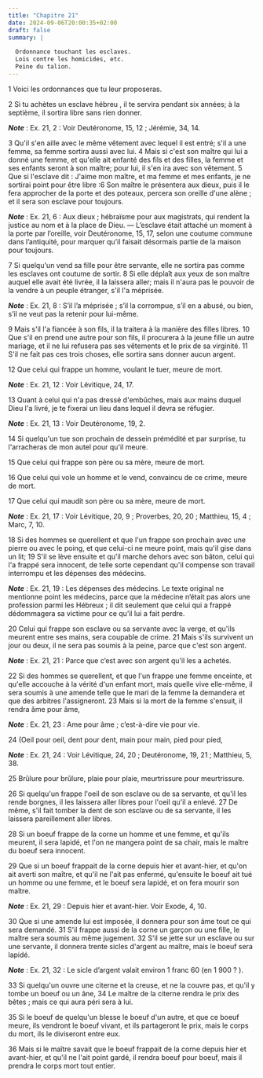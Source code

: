 ```yaml
---
title: "Chapitre 21"
date: 2024-09-06T20:00:35+02:00
draft: false
summary: |
  
  Ordonnance touchant les esclaves.
  Lois contre les homicides, etc.
  Peine du talion.
---
```



1 Voici les ordonnances que tu leur proposeras.


2 Si tu achètes un esclave hébreu , il te servira pendant six années; à la septième, il sortira libre sans rien donner.

***Note*** :  Ex. 21, 2 : Voir Deutéronome, 15, 12 ; Jérémie, 34, 14.

3 Qu'il s'en aille avec le même vêtement avec lequel il est entré; s'il a une femme, sa femme sortira aussi avec lui. 4 Mais si c'est son maître qui lui a donné une femme, et qu'elle ait enfanté des fils et des filles, la femme et ses enfants seront à son maître; pour lui, il s'en ira avec son vêtement. 5 Que si l'esclave dit : J'aime mon maître, et ma femme et mes enfants, je ne sortirai point pour être libre :6 Son maître le présentera aux dieux, puis il le fera approcher de la porte et des poteaux, percera son oreille d'une alène ; et il sera son esclave pour toujours.

***Note*** :  Ex. 21, 6 : Aux dieux ; hébraïsme pour aux magistrats, qui rendent la justice au nom et à la place de Dieu. ― L’esclave était attaché un moment à la porte par l’oreille, voir Deutéronome, 15, 17, selon une coutume commune dans l’antiquité, pour marquer qu’il faisait désormais partie de la maison pour toujours.


7 Si quelqu'un vend sa fille pour être servante, elle ne sortira pas comme les esclaves ont coutume de sortir. 8 Si elle déplaît aux yeux de son maître auquel elle avait été livrée, il la laissera aller; mais il n'aura pas le pouvoir de la vendre à un peuple étranger, s'il l'a méprisée.

***Note*** :  Ex. 21, 8 : S’il l’a méprisée ; s’il la corrompue, s’il en a abusé, ou bien, s’il ne veut pas la retenir pour lui-même.

9 Mais s'il l'a fiancée à son fils, il la traitera à la manière des filles libres. 10 Que s'il en prend une autre pour son fils, il procurera à la jeune fille un autre mariage, et il ne lui refusera pas ses vêtements et le prix de sa virginité. 11 S'il ne fait pas ces trois choses, elle sortira sans donner aucun argent.


12 Que celui qui frappe un homme, voulant le tuer, meure de mort.

***Note*** :  Ex. 21, 12 : Voir Lévitique, 24, 17.

13 Quant à celui qui n'a pas dressé d'embûches, mais aux mains duquel Dieu l'a livré, je te fixerai un lieu dans lequel il devra se réfugier.

***Note*** :  Ex. 21, 13 : Voir Deutéronome, 19, 2.

14 Si quelqu'un tue son prochain de dessein prémédité et par surprise, tu l'arracheras de mon autel pour qu'il meure.


15 Que celui qui frappe son père ou sa mère, meure de mort.


16 Que celui qui vole un homme et le vend, convaincu de ce crime, meure de mort.


17 Que celui qui maudit son père ou sa mère, meure de mort.

***Note*** :  Ex. 21, 17 : Voir Lévitique, 20, 9 ; Proverbes, 20, 20 ; Matthieu, 15, 4 ; Marc, 7, 10.


18 Si des hommes se querellent et que l'un frappe son prochain avec une pierre ou avec le poing, et que celui-ci ne meure point, mais qu'il gise dans un lit; 19 S'il se lève ensuite et qu'il marche dehors avec son bâton, celui qui l'a frappé sera innocent, de telle sorte cependant qu'il compense son travail interrompu et les dépenses des médecins.

***Note*** :  Ex. 21, 19 : Les dépenses des médecins. Le texte original ne mentionne point les médecins, parce que la médecine n’était pas alors une profession parmi les Hébreux ; il dit seulement que celui qui a frappé dédommagera sa victime pour ce qu’il lui a fait perdre.


20 Celui qui frappe son esclave ou sa servante avec la verge, et qu'ils meurent entre ses mains, sera coupable de crime. 21 Mais s'ils survivent un jour ou deux, il ne sera pas soumis à la peine, parce que c'est son argent.

***Note*** :  Ex. 21, 21 : Parce que c’est avec son argent qu’il les a achetés.


22 Si des hommes se querellent, et que l'un frappe une femme enceinte, et qu'elle accouche à la vérité d'un enfant mort, mais quelle vive elle-même, il sera soumis à une amende telle que le mari de la femme la demandera et que des arbitres l'assigneront. 23 Mais si la mort de la femme s'ensuit, il rendra âme pour âme,

***Note*** :  Ex. 21, 23 : Ame pour âme ; c’est-à-dire vie pour vie.

24 (Oeil pour oeil, dent pour dent, main pour main, pied pour pied,

***Note*** :  Ex. 21, 24 : Voir Lévitique, 24, 20 ; Deutéronome, 19, 21 ; Matthieu, 5, 38.

25 Brûlure pour brûlure, plaie pour plaie, meurtrissure pour meurtrissure.


26 Si quelqu'un frappe l'oeil de son esclave ou de sa servante, et qu'il les rende borgnes, il les laissera aller libres pour l'oeil qu'il a enlevé. 27 De même, s'il fait tomber la dent de son esclave ou de sa servante, il les laissera pareillement aller libres.


28 Si un boeuf frappe de la corne un homme et une femme, et qu'ils meurent, il sera lapidé, et l'on ne mangera point de sa chair, mais le maître du boeuf sera innocent.


29 Que si un boeuf frappait de la corne depuis hier et avant-hier, et qu'on ait averti son maître, et qu'il ne l'ait pas enfermé, qu'ensuite le boeuf ait tué un homme ou une femme, et le boeuf sera lapidé, et on fera mourir son maître.

***Note*** :  Ex. 21, 29 : Depuis hier et avant-hier. Voir Exode, 4, 10.

30 Que si une amende lui est imposée, il donnera pour son âme tout ce qui sera demandé. 31 S'il frappe aussi de la corne un garçon ou une fille, le maître sera soumis au même jugement. 32 S'il se jette sur un esclave ou sur une servante, il donnera trente sicles d'argent au maître, mais le boeuf sera lapidé.

***Note*** :  Ex. 21, 32 : Le sicle d’argent valait environ 1 franc 60 (en 1 900 ? ).


33 Si quelqu'un ouvre une citerne et la creuse, et ne la couvre pas, et qu'il y tombe un boeuf ou un âne, 34 Le maître de la citerne rendra le prix des bêtes ; mais ce qui aura péri sera à lui.


35 Si le boeuf de quelqu'un blesse le boeuf d'un autre, et que ce boeuf meure, ils vendront le boeuf vivant, et ils partageront le prix, mais le corps du mort, ils le diviseront entre eux.


36 Mais si le maître savait que le boeuf frappait de la corne depuis hier et avant-hier, et qu'il ne l'ait point gardé, il rendra boeuf pour boeuf, mais il prendra le corps mort tout entier.


